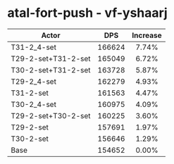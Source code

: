 # atal-fort-push - vf-yshaarj
| Actor | DPS | Increase |
|---|:---:|:---:|
|T31-2_4-set|166624|7.74%|
|T29-2-set+T31-2-set|165049|6.72%|
|T30-2-set+T31-2-set|163728|5.87%|
|T29-2_4-set|162279|4.93%|
|T31-2-set|161563|4.47%|
|T30-2_4-set|160975|4.09%|
|T29-2-set+T30-2-set|160225|3.60%|
|T29-2-set|157691|1.97%|
|T30-2-set|156646|1.29%|
|Base|154652|0.00%|
